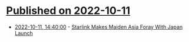 # [Published on 2022-10-11](index.md)

* [2022-10-11, 14:40:00](https://tech.slashdot.org/story/22/10/11/1354237/starlink-makes-maiden-asia-foray-with-japan-launch?utm_source=rss1.0mainlinkanon&utm_medium=feed) - [Starlink Makes Maiden Asia Foray With Japan Launch](https://tech.slashdot.org/story/22/10/11/1354237/starlink-makes-maiden-asia-foray-with-japan-launch?utm_source=rss1.0mainlinkanon&utm_medium=feed)
